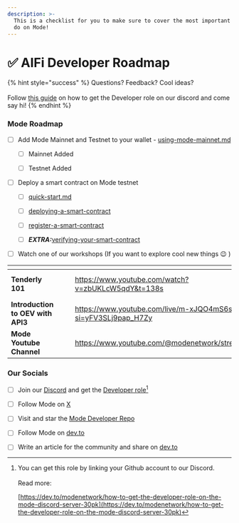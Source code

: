 ```yaml
---
description: >-
  This is a checklist for you to make sure to cover the most important things to
  do on Mode!
---
```


# ✅ AIFi Developer Roadmap

{% hint style="success" %}
Questions? Feedback? Cool ideas?\
\
Follow [this guide](https://mode.hashnode.dev/get-developer-role) on how to get the Developer role on our discord and come say hi!
{% endhint %}

### Mode Roadmap

*   [ ] Add Mode Mainnet and Testnet to your wallet - [using-mode-mainnet.md](../mode-mainnet/using-mode-mainnet.md "mention")

    * [ ] Mainnet Added
    * [ ] Testnet Added


*   [ ] Deploy a smart contract on Mode testnet&#x20;

    * [ ] [quick-start.md](quick-start.md "mention")
    * [ ] [deploying-a-smart-contract](../build-on-mode/deploying-a-smart-contract/ "mention")
    * [ ] [register-a-smart-contract](../build-on-mode/sfs-sequencer-fee-sharing/register-a-smart-contract/ "mention")
    * [ ] _**EXTRA:**_[verifying-your-smart-contract](../build-on-mode/verifying-your-smart-contract/ "mention")


* [ ] Watch one of our workshops (If you want to explore cool new things :wink: )

<table data-view="cards"><thead><tr><th></th><th></th><th></th><th data-hidden data-card-target data-type="content-ref"></th><th data-hidden data-card-cover data-type="files"></th></tr></thead><tbody><tr><td><strong>Tenderly 101</strong></td><td></td><td></td><td><a href="https://www.youtube.com/watch?v=zbUKLcW5qdY&#x26;t=138s">https://www.youtube.com/watch?v=zbUKLcW5qdY&#x26;t=138s</a></td><td><a href="../.gitbook/assets/MODE Figma 1920x1080 BW (1).png">MODE Figma 1920x1080 BW (1).png</a></td></tr><tr><td><strong>Introduction to OEV with API3</strong></td><td></td><td></td><td><a href="https://www.youtube.com/live/m-xJQO4mS6s?si=yFV3SLj9pap_H7Zy">https://www.youtube.com/live/m-xJQO4mS6s?si=yFV3SLj9pap_H7Zy</a></td><td><a href="../.gitbook/assets/Mode API3 (2).png">Mode API3 (2).png</a></td></tr><tr><td><strong>Mode Youtube Channel</strong></td><td></td><td></td><td><a href="https://www.youtube.com/@modenetwork/streams">https://www.youtube.com/@modenetwork/streams</a></td><td><a href="../.gitbook/assets/Mode 1920x1080.jpg">Mode 1920x1080.jpg</a></td></tr></tbody></table>

### Our Socials

* [ ] Join our [Discord](https://discord.gg/modenetworkofficial) and get the [Developer role](#user-content-fn-1)[^1]
* [ ] Follow Mode on [X](https://twitter.com/modenetwork)
* [ ] Visit and star the [Mode Developer Repo](https://github.com/mode-network/mode-developers)
* [ ] Follow Mode on [dev.to](https://dev.to/modenetwork/how-to-get-the-developer-role-on-the-mode-discord-server-30pk)
* [ ] Write an article for the community and share on [dev.to](https://dev.to/modenetwork/how-to-get-the-developer-role-on-the-mode-discord-server-30pk)



[^1]: You can get this role by linking your Github account to our Discord.\
    \
    Read more:&#x20;

    [https://dev.to/modenetwork/how-to-get-the-developer-role-on-the-mode-discord-server-30pk](https://dev.to/modenetwork/how-to-get-the-developer-role-on-the-mode-discord-server-30pk)
